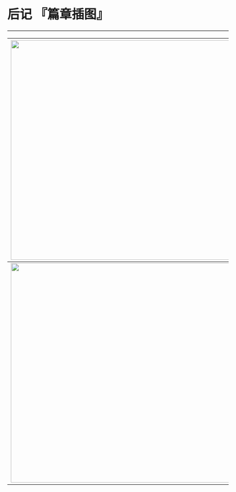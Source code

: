 # 后记 『篇章插图』

------


| <img width="500" src="/res/img/article/chapter020/23.jpg"> | <img width="500" src="/res/img/article/chapter020/24.jpg"> | <img width="500" src="/res/img/article/chapter020/30.jpg"> |
|:------:|:------:|:------:|
| <img width="500" src="/res/img/article/chapter020/27.jpg"> | <img width="500" src="/res/img/article/chapter020/31.jpg"> | <img width="500" src="/res/img/article/chapter020/29.jpg"> |
